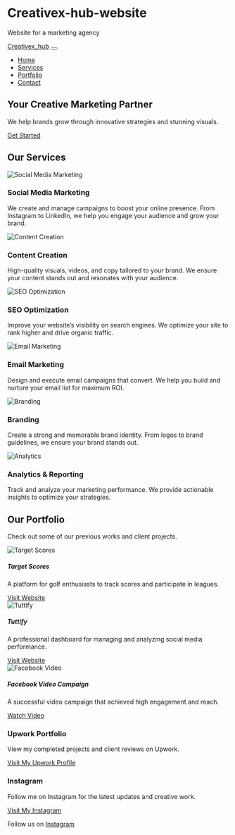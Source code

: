 # Creativex-hub-website
Website for a marketing agency
<!DOCTYPE html>
<html lang="en">
<head>
  <meta charset="UTF-8">
  <meta name="viewport" content="width=device-width, initial-scale=1.0">
  <title>Creativex_hub - Marketing Agency</title>
  <link href="https://cdn.jsdelivr.net/npm/bootstrap@5.3.0/dist/css/bootstrap.min.css" rel="stylesheet">
  <link rel="stylesheet" href="styles.css">
</head>
<body>
  <!-- Navbar -->
  <nav class="navbar navbar-expand-lg navbar-dark bg-dark">
    <div class="container">
      <a class="navbar-brand" href="#">Creativex_hub</a>
      <button class="navbar-toggler" type="button" data-bs-toggle="collapse" data-bs-target="#navbarNav">
        <span class="navbar-toggler-icon"></span>
      </button>
      <div class="collapse navbar-collapse" id="navbarNav">
        <ul class="navbar-nav ms-auto">
          <li class="nav-item"><a class="nav-link" href="#home">Home</a></li>
          <li class="nav-item"><a class="nav-link" href="#services">Services</a></li>
          <li class="nav-item"><a class="nav-link" href="#portfolio">Portfolio</a></li>
          <li class="nav-item"><a class="nav-link" href="#contact">Contact</a></li>
        </ul>
      </div>
    </div>
  </nav>

  <!-- Hero Section -->
  <section id="home" class="hero-section text-center text-white">
    <div class="container">
      <h1 class="display-4">Your Creative Marketing Partner</h1>
      <p class="lead">We help brands grow through innovative strategies and stunning visuals.</p>
      <a href="#contact" class="btn btn-primary btn-lg">Get Started</a>
    </div>
  </section>

  <!-- Services Section -->
 <section id="services" class="py-5">
  <div class="container">
    <h2 class="text-center mb-4">Our Services</h2>
    <div class="row">
      <div class="col-md-4 text-center">
        <img src="images/IMG_1001.png" alt="Social Media Marketing" class="img-fluid rounded mb-3">
        <h3>Social Media Marketing</h3>
        <p>We create and manage campaigns to boost your online presence. From Instagram to LinkedIn, we help you engage your audience and grow your brand.</p>
      </div>
      <div class="col-md-4 text-center">
        <img src="images/IMG_1002.png" alt="Content Creation" class="img-fluid rounded mb-3">
        <h3>Content Creation</h3>
        <p>High-quality visuals, videos, and copy tailored to your brand. We ensure your content stands out and resonates with your audience.</p>
      </div>
      <div class="col-md-4 text-center">
        <img src="images/IMG_1002.png" alt="SEO Optimization" class="img-fluid rounded mb-3">
        <h3>SEO Optimization</h3>
        <p>Improve your website’s visibility on search engines. We optimize your site to rank higher and drive organic traffic.</p>
      </div>
    </div>
    <div class="row mt-4">
      <div class="col-md-4 text-center">
        <img src="images/IMG_1002.png" alt="Email Marketing" class="img-fluid rounded mb-3">
        <h3>Email Marketing</h3>
        <p>Design and execute email campaigns that convert. We help you build and nurture your email list for maximum ROI.</p>
      </div>
      <div class="col-md-4 text-center">
        <img src="images/IMG_1747.jpeg" alt="Branding" class="img-fluid rounded mb-3">
        <h3>Branding</h3>
        <p>Create a strong and memorable brand identity. From logos to brand guidelines, we ensure your brand stands out.</p>
      </div>
      <div class="col-md-4 text-center">
        <img src="images/IMG_1747.jpg" alt="Analytics" class="img-fluid rounded mb-3">
        <h3>Analytics & Reporting</h3>
        <p>Track and analyze your marketing performance. We provide actionable insights to optimize your strategies.</p>
      </div>
    </div>
  </div>
<section id="portfolio" class="py-5 bg-light">
  <div class="container">
    <h2 class="text-center mb-4">Our Portfolio</h2>
    <p class="text-center mb-5">Check out some of our previous works and client projects.</p>
    <div class="row">
      <!-- Target Scores Project -->
      <div class="col-md-4 mb-4">
        <div class="card h-100">
          <img src="images/IMG_1747.jpeg" alt="Target Scores" class="card-img-top">
          <div class="card-body">
            <h5 class="card-title">Target Scores</h5>
            <p class="card-text">A platform for golf enthusiasts to track scores and participate in leagues.</p>
            <a href="http://www.targetscores.com.au" target="_blank" class="btn btn-primary">
              Visit Website
            </a>
          </div>
        </div>
      </div>
      <!-- Tuttify Project -->
      <div class="col-md-4 mb-4">
        <div class="card h-100">
          <img src="images/IMG_1747.jpeg" alt="Tuttify" class="card-img-top">
          <div class="card-body">
            <h5 class="card-title">Tuttify</h5>
            <p class="card-text">A professional dashboard for managing and analyzing social media performance.</p>
            <a href="https://tuttify.io" target="_blank" class="btn btn-primary">
              Visit Website
            </a>
          </div>
        </div>
      </div>
      <!-- Facebook Video Project -->
      <div class="col-md-4 mb-4">
        <div class="card h-100">
          <img src="images/facebook-video.jpg" alt="Facebook Video" class="card-img-top">
          <div class="card-body">
            <h5 class="card-title">Facebook Video Campaign</h5>
            <p class="card-text">A successful video campaign that achieved high engagement and reach.</p>
            <a href="https://fb.watch/m5b9HEda21/" target="_blank" class="btn btn-primary">
              Watch Video
            </a>
          </div>
        </div>
      </div>
    </div>
  </div>
</section>
      <!-- Upwork Profile -->
      <div class="col-md-6 mb-4">
        <div class="card h-100">
          <div class="card-body text-center">
            <h3 class="card-title">Upwork Portfolio</h3>
            <p class="card-text">View my completed projects and client reviews on Upwork.</p>
            <a href="https://www.upwork.com/freelancers/~011abe2450b2c392d0" target="_blank" class="btn btn-primary">
              Visit My Upwork Profile
            </a>
          </div>
        </div>
      </div>
      <!-- Instagram Profile -->
      <div class="col-md-6 mb-4">
        <div class="card h-100">
          <div class="card-body text-center">
            <h3 class="card-title">Instagram</h3>
            <p class="card-text">Follow me on Instagram for the latest updates and creative work.</p>
            <a href="https://www.instagram.com/Creativex_hub" target="_blank" class="btn btn-primary">
              Visit My Instagram
            </a>
          </div>
        </div>
      </div>
    </div>
  </div>
</section>
        </div>
      </div>
    </div>
  </section>

  <!-- Footer -->
  <footer class="bg-dark text-white text-center py-3">
    <p>Follow us on <a href="https://instagram.com/Creativex_hub" target="_blank" class="text-white">Instagram</a></p>
  </footer>

  <script src="https://cdn.jsdelivr.net/npm/bootstrap@5.3.0/dist/js/bootstrap.bundle.min.js"></script>
</body>
</html>